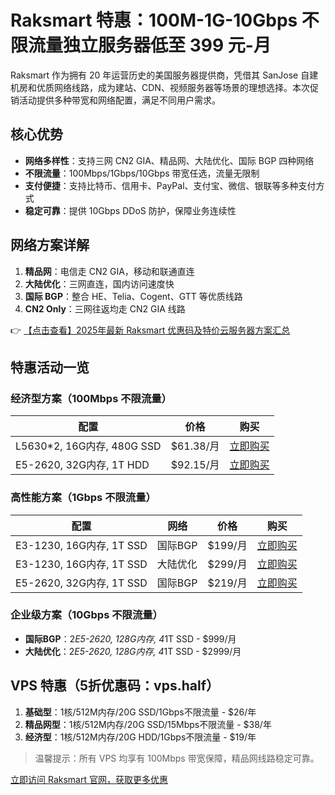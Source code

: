 # Raksmart 特惠：100M-1G-10Gbps 不限流量独立服务器低至 399 元-月

Raksmart 作为拥有 20 年运营历史的美国服务器提供商，凭借其 SanJose 自建机房和优质网络线路，成为建站、CDN、视频服务器等场景的理想选择。本次促销活动提供多种带宽和网络配置，满足不同用户需求。

## 核心优势

- **网络多样性**：支持三网 CN2 GIA、精品网、大陆优化、国际 BGP 四种网络
- **不限流量**：100Mbps/1Gbps/10Gbps 带宽任选，流量无限制
- **支付便捷**：支持比特币、信用卡、PayPal、支付宝、微信、银联等多种支付方式
- **稳定可靠**：提供 10Gbps DDoS 防护，保障业务连续性

## 网络方案详解

1. **精品网**：电信走 CN2 GIA，移动和联通直连
2. **大陆优化**：三网直连，国内访问速度快
3. **国际 BGP**：整合 HE、Telia、Cogent、GTT 等优质线路
4. **CN2 Only**：三网往返均走 CN2 GIA 线路

👉 [【点击查看】2025年最新 Raksmart 优惠码及特价云服务器方案汇总](https://bit.ly/raksmart)

## 特惠活动一览

### 经济型方案（100Mbps 不限流量）

| 配置 | 价格 | 购买 |
|------|------|------|
| L5630*2, 16G内存, 480G SSD | $61.38/月 | [立即购买](https://bit.ly/raksmart) |
| E5-2620, 32G内存, 1T HDD | $92.15/月 | [立即购买](https://bit.ly/raksmart) |

### 高性能方案（1Gbps 不限流量）

| 配置 | 网络 | 价格 | 购买 |
|------|------|------|------|
| E3-1230, 16G内存, 1T SSD | 国际BGP | $199/月 | [立即购买](https://bit.ly/raksmart) |
| E3-1230, 16G内存, 1T SSD | 大陆优化 | $299/月 | [立即购买](https://bit.ly/raksmart) |
| E5-2620, 32G内存, 1T SSD | 国际BGP | $219/月 | [立即购买](https://bit.ly/raksmart) |

### 企业级方案（10Gbps 不限流量）

- **国际BGP**：2*E5-2620, 128G内存, 4*1T SSD - $999/月
- **大陆优化**：2*E5-2620, 128G内存, 4*1T SSD - $2999/月

## VPS 特惠（5折优惠码：vps.half）

1. **基础型**：1核/512M内存/20G SSD/1Gbps不限流量 - $26/年
2. **精品网型**：1核/512M内存/20G SSD/15Mbps不限流量 - $38/年
3. **经济型**：1核/512M内存/20G HDD/1Gbps不限流量 - $19/年

> 温馨提示：所有 VPS 均享有 100Mbps 带宽保障，精品网线路稳定可靠。

[立即访问 Raksmart 官网，获取更多优惠](https://bit.ly/raksmart)
